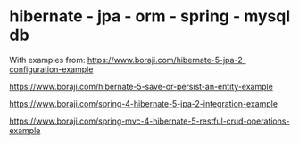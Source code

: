 # hibernate - jpa - orm - spring - mysql db

With examples from:
https://www.boraji.com/hibernate-5-jpa-2-configuration-example

https://www.boraji.com/hibernate-5-save-or-persist-an-entity-example

https://www.boraji.com/spring-4-hibernate-5-jpa-2-integration-example

https://www.boraji.com/spring-mvc-4-hibernate-5-restful-crud-operations-example
